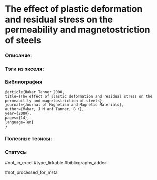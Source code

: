 # The effect of plastic deformation and residual stress on the permeability and magnetostriction of steels

### Описание:

### Тэги из экселя:

### Библиография
```
@article{Makar_Tanner_2000,
title={The effect of plastic deformation and residual stress on the permeability and magnetostriction of steels},
journal={Journal of Magnetism and Magnetic Materials},
author={Makar, J M and Tanner, B K},
year={2000},
pages={14},
language={en}
}
```

### Полезные тезисы:

### Статусы
#not_in_excel 
#type_linkable 
#bibliography_added

#not_processed_for_meta
